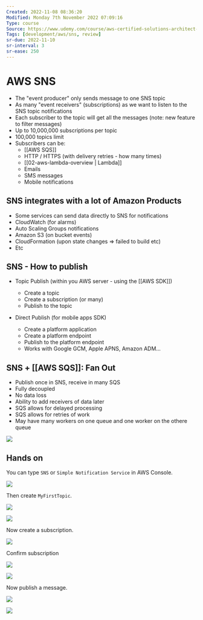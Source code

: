 ```yaml
---
Created: 2022-11-08 08:36:20
Modified: Monday 7th November 2022 07:09:16
Type: course
Source: https://www.udemy.com/course/aws-certified-solutions-architect-associate-saa-c01/?xref=E0Aed11STH4LPUQvCz0GJFABTmM=
Tags: [development/aws/sns, review]
sr-due: 2022-11-10
sr-interval: 3
sr-ease: 250
---
```


# AWS SNS

- The "event producer" only sends message to one SNS topic
- As many "event receivers" (subscriptions) as we want to listen to the SNS topic notifications
- Each subscriber to the topic will get all the messages (note: new feature to filter messages)
- Up to 10,000,000 subscriptions per topic
- 100,000 topics limit
- Subscribers can be:
    - [[AWS SQS]]
    - HTTP / HTTPS (with delivery retries - how many times)
    - [[02-aws-lambda-overview | Lambda]]
    - Emails
    - SMS messages
    - Mobile notifications

## SNS integrates with a lot of Amazon Products

- Some services can send data directly to SNS for notifications
- CloudWatch (for alarms)
- Auto Scaling Groups notifications
- Amazon S3 (on bucket events)
- CloudFormation (upon state changes => failed to build etc)
- Etc

## SNS - How to publish

- Topic Publish (within you AWS server - using the [[AWS SDK]])
    - Create a topic
    - Create a subscription (or many)
    - Publish to the topic

- Direct Publish (for mobile apps SDK)
    - Create a platform application
    - Create a platform endpoint
    - Publish to the platform endpoint
    - Works with Google GCM, Apple APNS, Amazon ADM...

## SNS + [[AWS SQS]]: Fan Out

- Publish once in SNS, receive in many SQS
- Fully decoupled
- No data loss
- Ability to add receivers of data later
- SQS allows for delayed processing
- SQS allows for retries of work
- May have many workers on one queue and one worker on the othere queue

![](2019-12-31-10-29-31.png)

## Hands on

You can type `SNS` or `Simple Notification Service` in AWS Console.

![](2019-12-31-10-31-17.png)

Then create `MyFirstTopic`.

![](2019-12-31-10-32-30.png)

![](2019-12-31-10-32-53.png)

Now create a subscription.

![](2019-12-31-10-34-05.png)

Confirm subscription

![](2019-12-31-10-34-48.png)

![](2019-12-31-10-35-17.png)

Now publish a message.

![](2019-12-31-10-36-10.png)

![](2019-12-31-10-36-38.png)